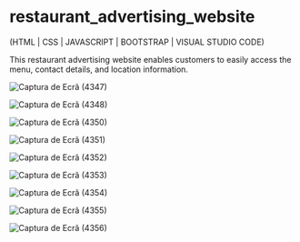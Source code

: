 # restaurant_advertising_website
(HTML | CSS | JAVASCRIPT | BOOTSTRAP | VISUAL STUDIO CODE)

This restaurant advertising website enables customers to easily access the menu, contact details, and location information.

![Captura de Ecrã (4347)](https://github.com/jose-ambrosioo/restaurant_advertising_website/assets/59221796/9215deac-ce2c-4e3f-b6c2-8c21eefef58e)

![Captura de Ecrã (4348)](https://github.com/jose-ambrosioo/restaurant_advertising_website/assets/59221796/39215ae1-76f9-4256-ad5a-c15aeed37490)

![Captura de Ecrã (4350)](https://github.com/jose-ambrosioo/restaurant_advertising_website/assets/59221796/5a0d8d11-3731-4c2a-844c-882391ed3c59)

![Captura de Ecrã (4351)](https://github.com/jose-ambrosioo/restaurant_advertising_website/assets/59221796/35c91bc8-8a78-4f16-87a5-de7484cbb0bd)

![Captura de Ecrã (4352)](https://github.com/jose-ambrosioo/restaurant_advertising_website/assets/59221796/060c2733-e35d-4155-8143-201ea0de584c)

![Captura de Ecrã (4353)](https://github.com/jose-ambrosioo/restaurant_advertising_website/assets/59221796/bd4cadc5-6896-46cc-a34b-423043839c33)

![Captura de Ecrã (4354)](https://github.com/jose-ambrosioo/restaurant_advertising_website/assets/59221796/f79fbe75-5917-47d5-b117-384562952b64)

![Captura de Ecrã (4355)](https://github.com/jose-ambrosioo/restaurant_advertising_website/assets/59221796/d5eda9af-0ccf-4013-be0e-0f726d05ab9f)

![Captura de Ecrã (4356)](https://github.com/jose-ambrosioo/restaurant_advertising_website/assets/59221796/d9f76e4a-f77e-401e-907d-c8053e541c1b)







